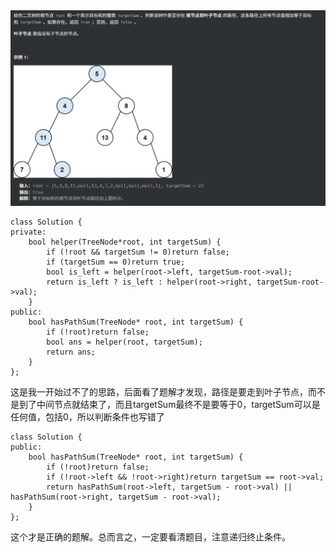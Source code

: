 <img src="3.路径总和.assets/image-20251020194913802.png" alt="image-20251020194913802" style="zoom:50%;" />

```
class Solution {
private:
	bool helper(TreeNode*root, int targetSum) {
		if (!root && targetSum != 0)return false;
		if (targetSum == 0)return true;
		bool is_left = helper(root->left, targetSum-root->val);
		return is_left ? is_left : helper(root->right, targetSum-root->val);
	}
public:
	bool hasPathSum(TreeNode* root, int targetSum) {
		if (!root)return false;
		bool ans = helper(root, targetSum);
		return ans;
	}
};
```

这是我一开始过不了的思路，后面看了题解才发现，路径是要走到叶子节点，而不是到了中间节点就结束了，而且targetSum最终不是要等于0，targetSum可以是任何值，包括0，所以判断条件也写错了

```
class Solution {
public:
	bool hasPathSum(TreeNode* root, int targetSum) {
		if (!root)return false;
		if (!root->left && !root->right)return targetSum == root->val;
		return hasPathSum(root->left, targetSum - root->val) || hasPathSum(root->right, targetSum - root->val);
	}
}; 
```

这个才是正确的题解。总而言之，一定要看清题目，注意递归终止条件。